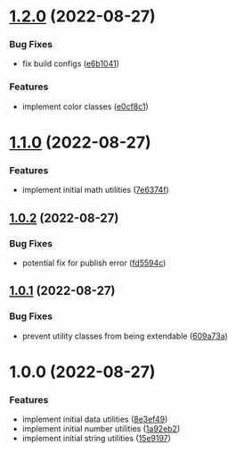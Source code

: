 # [1.2.0](https://github.com/merophise/ts-utilities/compare/v1.1.0...v1.2.0) (2022-08-27)


### Bug Fixes

* fix build configs ([e6b1041](https://github.com/merophise/ts-utilities/commit/e6b1041dcac4d84da503152c005d7124b82853df))


### Features

* implement color classes ([e0cf8c1](https://github.com/merophise/ts-utilities/commit/e0cf8c1afbe906e37b885ac00c8ae8eb3b3028fa))

# [1.1.0](https://github.com/merophise/ts-utilities/compare/v1.0.2...v1.1.0) (2022-08-27)


### Features

* implement initial math utilities ([7e6374f](https://github.com/merophise/ts-utilities/commit/7e6374f410a09603c823b51d3dcff03cbf74e08a))

## [1.0.2](https://github.com/merophise/ts-utilities/compare/v1.0.1...v1.0.2) (2022-08-27)


### Bug Fixes

* potential fix for publish error ([fd5594c](https://github.com/merophise/ts-utilities/commit/fd5594c8ea9ff3f9c3b23f140e7de6713422e3a1))

## [1.0.1](https://github.com/merophise/ts-utilities/compare/v1.0.0...v1.0.1) (2022-08-27)


### Bug Fixes

* prevent utility classes from being extendable ([609a73a](https://github.com/merophise/ts-utilities/commit/609a73ad5966cc6ff629b745c90b585a86538e58))

# 1.0.0 (2022-08-27)


### Features

* implement initial data utilities ([8e3ef49](https://github.com/merophise/ts-utilities/commit/8e3ef4925f1e8adc20ff63b4e46022437e794a49))
* implement initial number utilities ([1a92eb2](https://github.com/merophise/ts-utilities/commit/1a92eb23fbbb9d9d69c16a8ff4ef527617be240f))
* implement initial string utilities ([15e9197](https://github.com/merophise/ts-utilities/commit/15e9197b6ecc71af6291a3134584bf4bea2ff647))
